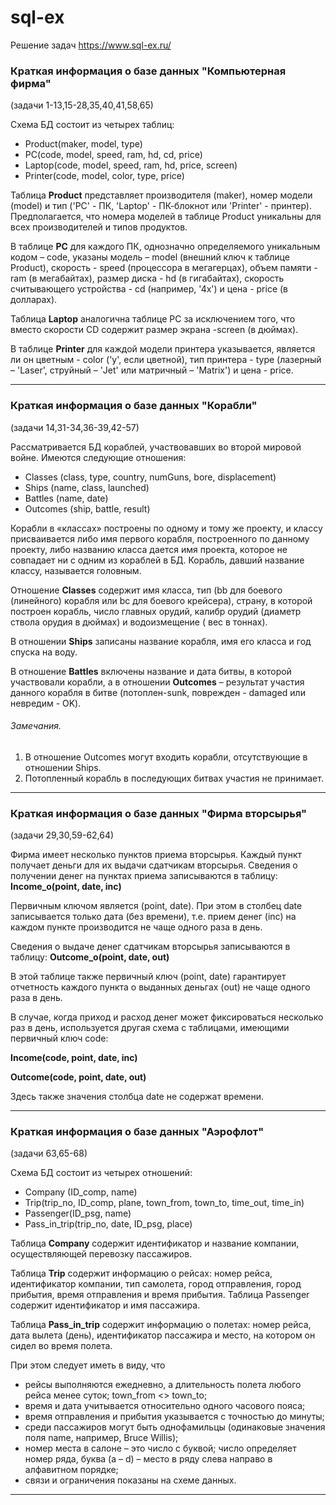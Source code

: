 # sql-ex
Решение задач https://www.sql-ex.ru/

### Краткая информация о базе данных "Компьютерная фирма" 

(задачи 1-13,15-28,35,40,41,58,65) 

Схема БД состоит из четырех таблиц: 
* Product(maker, model, type) 
* PC(code, model, speed, ram, hd, cd, price) 
* Laptop(code, model, speed, ram, hd, price, screen) 
* Printer(code, model, color, type, price) 

Таблица **Product** представляет производителя (maker), номер модели (model) и тип ('PC' - ПК, 'Laptop' - ПК-блокнот или 'Printer' - принтер). Предполагается, что номера моделей в таблице Product уникальны для всех производителей и типов продуктов. 

В таблице **PC** для каждого ПК, однозначно определяемого уникальным кодом – code, указаны модель – model (внешний ключ к таблице Product), скорость - speed (процессора в мегагерцах), объем памяти - ram (в мегабайтах), размер диска - hd (в гигабайтах), скорость считывающего устройства - cd (например, '4x') и цена - price (в долларах).

Таблица **Laptop** аналогична таблице РС за исключением того, что вместо скорости CD содержит размер экрана -screen (в дюймах). 

В таблице **Printer** для каждой модели принтера указывается, является ли он цветным - color ('y', если цветной), тип принтера - type (лазерный – 'Laser', струйный – 'Jet' или матричный – 'Matrix') и цена - price.
***
### Краткая информация о базе данных "Корабли" 

(задачи 14,31-34,36-39,42-57)

Рассматривается БД кораблей, участвовавших во второй мировой войне. Имеются следующие отношения:
* Classes (class, type, country, numGuns, bore, displacement)
* Ships (name, class, launched)
* Battles (name, date)
* Outcomes (ship, battle, result)


Корабли в «классах» построены по одному и тому же проекту, и классу присваивается либо имя первого корабля, построенного по данному проекту, либо названию класса дается имя проекта, которое не совпадает ни с одним из кораблей в БД. Корабль, давший название классу, называется головным.

Отношение **Classes** содержит имя класса, тип (bb для боевого (линейного) корабля или bc для боевого крейсера), страну, в которой построен корабль, число главных орудий, калибр орудий (диаметр ствола орудия в дюймах) и водоизмещение ( вес в тоннах). 

В отношении **Ships** записаны название корабля, имя его класса и год спуска на воду. 

В отношение **Battles** включены название и дата битвы, в которой участвовали корабли, а в отношении **Outcomes** – результат участия данного корабля в битве (потоплен-sunk, поврежден - damaged или невредим - OK).

###### Замечания. 

1) В отношение Outcomes могут входить корабли, отсутствующие в отношении Ships.
2) Потопленный корабль в последующих битвах участия не принимает.


***
### Краткая информация о базе данных "Фирма вторсырья" 

(задачи 29,30,59-62,64) 

Фирма имеет несколько пунктов приема вторсырья. Каждый пункт получает деньги для их выдачи сдатчикам вторсырья. Сведения о получении денег на пунктах приема записываются в таблицу: **Income_o(point, date, inc)**

Первичным ключом является (point, date). При этом в столбец date записывается только дата (без времени), т.е. прием денег (inc) на каждом пункте производится не чаще одного раза в день. 

Сведения о выдаче денег сдатчикам вторсырья записываются в таблицу:
**Outcome_o(point, date, out)**

В этой таблице также первичный ключ (point, date) гарантирует отчетность каждого пункта о выданных деньгах (out) не чаще одного раза в день.


В случае, когда приход и расход денег может фиксироваться несколько раз в день, используется другая схема с таблицами, имеющими первичный ключ code:

**Income(code, point, date, inc)**

**Outcome(code, point, date, out)**

Здесь также значения столбца date не содержат времени.


***
### Краткая информация о базе данных "Аэрофлот"

(задачи 63,65-68)

Схема БД состоит из четырех отношений:
* Company (ID_comp, name)
* Trip(trip_no, ID_comp, plane, town_from, town_to, time_out, time_in)
* Passenger(ID_psg, name)
* Pass_in_trip(trip_no, date, ID_psg, place)

Таблица **Company** содержит идентификатор и название компании, осуществляющей перевозку пассажиров.

Таблица **Trip** содержит информацию о рейсах: номер рейса, идентификатор компании, тип самолета, город отправления, город прибытия, время отправления и время прибытия. Таблица Passenger содержит идентификатор и имя пассажира. 

Таблица **Pass_in_trip** содержит информацию о полетах: номер рейса, дата вылета (день), идентификатор пассажира и место, на котором он сидел во время полета. 

При этом следует иметь в виду, что
- рейсы выполняются ежедневно, а длительность полета любого рейса менее суток; town_from <> town_to;
- время и дата учитывается относительно одного часового пояса;
- время отправления и прибытия указывается с точностью до минуты;
- среди пассажиров могут быть однофамильцы (одинаковые значения поля name, например, Bruce Willis);
- номер места в салоне – это число с буквой; число определяет номер ряда, буква (a – d) – место в ряду слева направо в алфавитном порядке;
- связи и ограничения показаны на схеме данных.


***
